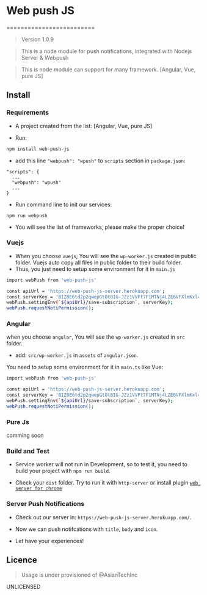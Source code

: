 # Web push JS
=========================
> Version 1.0.9

> This is a node module for push notifications, integrated with Nodejs Server & Webpush

> This is node module can support for many framework. [Angular, Vue, pure JS]

## Install
### Requirements

- A project created from the list: [Angular, Vue, pure JS]

- Run: 
```bash
npm install web-push-js
```

- add this line `"webpush": "wpush"` to `scripts` section in `package.json`:
```
"scripts": {
  ...
  "webpush": "wpush"
  ...
}
```
- Run command line to init our services:
```
npm run webpush
```

- You will see the list of frameworks, please make the proper choice!

### Vuejs

- When you choose `vuejs`, You will see the `wp-worker.js` created in public folder. Vuejs auto copy all files in public folder to their build folder.
- Thus, you just need to setup some environment for it in `main.js`

```bash
import webPush from 'web-push-js'

const apiUrl = 'https://web-push-js-server.herokuapp.com';
const serverKey = 'BIZ8E6td2p2qwepGtOt8IG-JZz1VVFt7F1MTNj4LZE6VFXlmKxl4cZKM8qP5kJIHdJvHZPVqfbrpiSBb6iLXILI';
webPush.settingEnv(`${apiUrl}/save-subscription`, serverKey);
webPush.requestNotiPermission();
```

### Angular

when you choose `angular`, You will see the `wp-worker.js` created in `src` folder.

- add: `src/wp-worker.js` in `assets` of `angular.json`.

You need to setup some environment for it in `main.ts` like Vue:

```bash
import webPush from 'web-push-js'

const apiUrl = 'https://web-push-js-server.herokuapp.com';
const serverKey = 'BIZ8E6td2p2qwepGtOt8IG-JZz1VVFt7F1MTNj4LZE6VFXlmKxl4cZKM8qP5kJIHdJvHZPVqfbrpiSBb6iLXILI';
webPush.settingEnv(`${apiUrl}/save-subscription`, serverKey);
webPush.requestNotiPermission();
```

### Pure Js
comming soon



### Build and Test
- Service worker will not run in Development, so to test it, you need to build your project with `npm run build`.

- Check your `dist` folder. Try to run it with `http-server` or install plugin [`web server for chrome`](https://chrome.google.com/webstore/detail/web-server-for-chrome/ofhbbkphhbklhfoeikjpcbhemlocgigb?utm_source=chrome-ntp-launcher)


### Server Push Notifications
- Check out our server in: `https://web-push-js-server.herokuapp.com/`.

- Now we can push notifcations with `title`, `body` and `icon`.
- Let have your experiences!

## Licence

> Usage is under provisioned of @AsianTechInc

UNLICENSED
